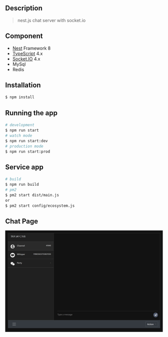 ## Description
> nest.js chat server with socket.io

## Component
- [Nest](https://github.com/nestjs/nest) Framework 8
- [TypeScript](https://www.typescriptlang.org/) 4.x
- [Socket.IO](https://socket.io/docs/v4/) 4.x
- MySql 
- Redis

## Installation

```bash
$ npm install
```

## Running the app

```bash
# development
$ npm run start
# watch mode
$ npm run start:dev
# production mode
$ npm run start:prod
```

## Service app

```bash
# build
$ npm run build
# pm2
$ pm2 start dist/main.js
or
$ pm2 start config/ecosystem.js

```

## Chat Page

![img](./public/chat_page.jpg)
